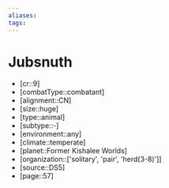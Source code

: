 ```yaml
---
aliases: 
tags: 
---
```


# Jubsnuth

- [cr::9]
- [combatType::combatant]
- [alignment::CN]
- [size::huge]
- [type::animal]
- [subtype::-]
- [environment::any]
- [climate::temperate]
- [planet::Former Kishalee Worlds]
- [organization::['solitary', 'pair', 'herd(3-8)']]
- [source::DS5]
- [page::57]
